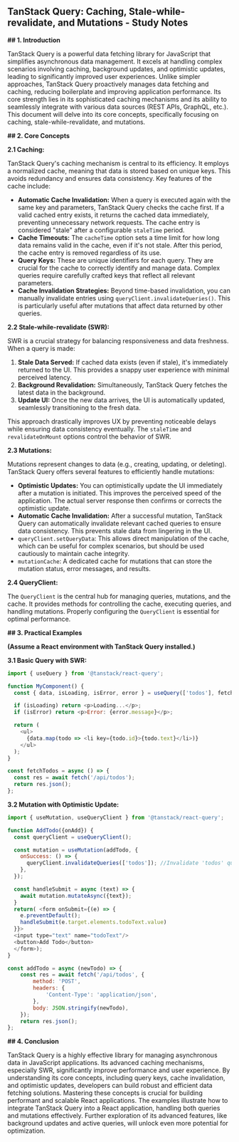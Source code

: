 ## TanStack Query: Caching, Stale-while-revalidate, and Mutations - Study Notes

**## 1. Introduction**

TanStack Query is a powerful data fetching library for JavaScript that simplifies asynchronous data management.  It excels at handling complex scenarios involving caching, background updates, and optimistic updates, leading to significantly improved user experiences. Unlike simpler approaches, TanStack Query proactively manages data fetching and caching, reducing boilerplate and improving application performance.  Its core strength lies in its sophisticated caching mechanisms and its ability to seamlessly integrate with various data sources (REST APIs, GraphQL, etc.). This document will delve into its core concepts, specifically focusing on caching, stale-while-revalidate, and mutations.


**## 2. Core Concepts**

**2.1 Caching:**

TanStack Query's caching mechanism is central to its efficiency. It employs a normalized cache, meaning that data is stored based on unique keys.  This avoids redundancy and ensures data consistency.  Key features of the cache include:

* **Automatic Cache Invalidation:** When a query is executed again with the same key and parameters, TanStack Query checks the cache first. If a valid cached entry exists, it returns the cached data immediately, preventing unnecessary network requests.  The cache entry is considered "stale" after a configurable `staleTime` period.
* **Cache Timeouts:**  The `cacheTime` option sets a time limit for how long data remains valid in the cache, even if it's not stale.  After this period, the cache entry is removed regardless of its use.
* **Query Keys:**  These are unique identifiers for each query.  They are crucial for the cache to correctly identify and manage data.  Complex queries require carefully crafted keys that reflect all relevant parameters.
* **Cache Invalidation Strategies:** Beyond time-based invalidation, you can manually invalidate entries using `queryClient.invalidateQueries()`. This is particularly useful after mutations that affect data returned by other queries.


**2.2 Stale-while-revalidate (SWR):**

SWR is a crucial strategy for balancing responsiveness and data freshness. When a query is made:

1. **Stale Data Served:**  If cached data exists (even if stale), it's immediately returned to the UI. This provides a snappy user experience with minimal perceived latency.
2. **Background Revalidation:**  Simultaneously, TanStack Query fetches the latest data in the background.
3. **Update UI:** Once the new data arrives, the UI is automatically updated, seamlessly transitioning to the fresh data.

This approach drastically improves UX by preventing noticeable delays while ensuring data consistency eventually. The `staleTime` and `revalidateOnMount` options control the behavior of SWR.


**2.3 Mutations:**

Mutations represent changes to data (e.g., creating, updating, or deleting). TanStack Query offers several features to efficiently handle mutations:

* **Optimistic Updates:**  You can optimistically update the UI immediately after a mutation is initiated. This improves the perceived speed of the application.  The actual server response then confirms or corrects the optimistic update.
* **Automatic Cache Invalidation:**  After a successful mutation, TanStack Query can automatically invalidate relevant cached queries to ensure data consistency.  This prevents stale data from lingering in the UI.
* `queryClient.setQueryData`:  This allows direct manipulation of the cache, which can be useful for complex scenarios, but should be used cautiously to maintain cache integrity.
* `mutationCache`: A dedicated cache for mutations that can store the mutation status, error messages, and results.

**2.4 QueryClient:**

The `QueryClient` is the central hub for managing queries, mutations, and the cache. It provides methods for controlling the cache, executing queries, and handling mutations.  Properly configuring the `QueryClient` is essential for optimal performance.


**## 3. Practical Examples**

**(Assume a React environment with TanStack Query installed.)**

**3.1 Basic Query with SWR:**

```javascript
import { useQuery } from '@tanstack/react-query';

function MyComponent() {
  const { data, isLoading, isError, error } = useQuery(['todos'], fetchTodos);

  if (isLoading) return <p>Loading...</p>;
  if (isError) return <p>Error: {error.message}</p>;

  return (
    <ul>
      {data.map(todo => <li key={todo.id}>{todo.text}</li>)}
    </ul>
  );
}

const fetchTodos = async () => {
  const res = await fetch('/api/todos');
  return res.json();
};
```

**3.2 Mutation with Optimistic Update:**

```javascript
import { useMutation, useQueryClient } from '@tanstack/react-query';

function AddTodo({onAdd}) {
  const queryClient = useQueryClient();

  const mutation = useMutation(addTodo, {
    onSuccess: () => {
      queryClient.invalidateQueries(['todos']); //Invalidate 'todos' query after success.
    },
  });

  const handleSubmit = async (text) => {
    await mutation.mutateAsync({text});
  }
  return( <form onSubmit={(e) => {
    e.preventDefault();
    handleSubmit(e.target.elements.todoText.value)
  }}>
  <input type="text" name="todoText"/>
  <button>Add Todo</button>
  </form>);
}

const addTodo = async (newTodo) => {
    const res = await fetch('/api/todos', {
        method: 'POST',
        headers: {
            'Content-Type': 'application/json',
        },
        body: JSON.stringify(newTodo),
    });
    return res.json();
};
```

**## 4. Conclusion**

TanStack Query is a highly effective library for managing asynchronous data in JavaScript applications. Its advanced caching mechanisms, especially SWR, significantly improve performance and user experience.  By understanding its core concepts, including query keys, cache invalidation, and optimistic updates, developers can build robust and efficient data fetching solutions. Mastering these concepts is crucial for building performant and scalable React applications.  The examples illustrate how to integrate TanStack Query into a React application, handling both queries and mutations effectively.  Further exploration of its advanced features, like background updates and active queries, will unlock even more potential for optimization.